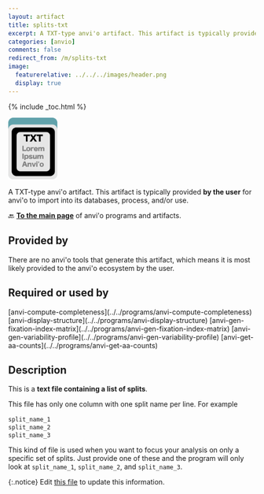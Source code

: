 ```yaml
---
layout: artifact
title: splits-txt
excerpt: A TXT-type anvi'o artifact. This artifact is typically provided by the user for anvi'o to import into its databases, process, and/or use.
categories: [anvio]
comments: false
redirect_from: /m/splits-txt
image:
  featurerelative: ../../../images/header.png
  display: true
---
```



{% include _toc.html %}


<img src="../../images/icons/TXT.png" alt="TXT" style="width:100px; border:none" />

A TXT-type anvi'o artifact. This artifact is typically provided **by the user** for anvi'o to import into its databases, process, and/or use.

🔙 **[To the main page](../../)** of anvi'o programs and artifacts.

## Provided by


There are no anvi'o tools that generate this artifact, which means it is most likely provided to the anvi'o ecosystem by the user.


## Required or used by


<p style="text-align: left" markdown="1"><span class="artifact-r">[anvi-compute-completeness](../../programs/anvi-compute-completeness)</span> <span class="artifact-r">[anvi-display-structure](../../programs/anvi-display-structure)</span> <span class="artifact-r">[anvi-gen-fixation-index-matrix](../../programs/anvi-gen-fixation-index-matrix)</span> <span class="artifact-r">[anvi-gen-variability-profile](../../programs/anvi-gen-variability-profile)</span> <span class="artifact-r">[anvi-get-aa-counts](../../programs/anvi-get-aa-counts)</span></p>


## Description

This is a **text file containing a list of splits**. 

This file has only one column with one split name per line. For example 

    split_name_1
    split_name_2
    split_name_3
    
    
This kind of file is used when you want to focus your analysis on only a specific set of splits. Just provide one of these and the program will only look at `split_name_1`, `split_name_2`, and `split_name_3`.


{:.notice}
Edit [this file](https://github.com/merenlab/anvio/tree/master/anvio/docs/artifacts/splits-txt.md) to update this information.

